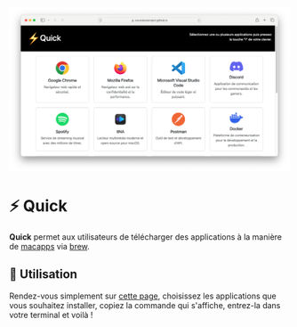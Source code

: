 ![capture](assets/img/capture.png)

# ⚡️ Quick

**Quick** permet aux utilisateurs de télécharger des applications à la manière de [macapps](https://macapps.link) via [brew](https://brew.sh).

## 🔰 Utilisation

Rendez-vous simplement sur [cette page](#), choisissez les applications que vous souhaitez installer, copiez la commande qui s'affiche, entrez-la dans votre terminal et voilà !